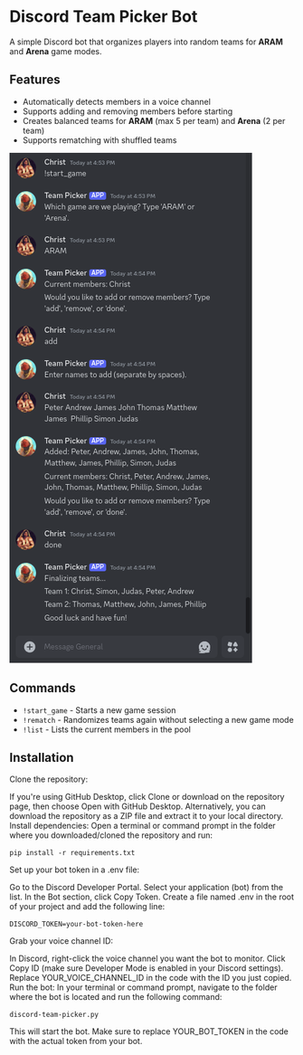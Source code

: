 # Discord Team Picker Bot

A simple Discord bot that organizes players into random teams for **ARAM** and **Arena** game modes.

## Features

- Automatically detects members in a voice channel
- Supports adding and removing members before starting
- Creates balanced teams for **ARAM** (max 5 per team) and **Arena** (2 per team)
- Supports rematching with shuffled teams



![Screenshot](discord-team-picker-screenshot.png)

## Commands

- `!start_game` - Starts a new game session
- `!rematch` - Randomizes teams again without selecting a new game mode
- `!list` - Lists the current members in the pool

## Installation
Clone the repository:

If you're using GitHub Desktop, click Clone or download on the repository page, then choose Open with GitHub Desktop.
Alternatively, you can download the repository as a ZIP file and extract it to your local directory.
Install dependencies: Open a terminal or command prompt in the folder where you downloaded/cloned the repository and run:

```
pip install -r requirements.txt
```
Set up your bot token in a .env file:

Go to the Discord Developer Portal.
Select your application (bot) from the list.
In the Bot section, click Copy Token.
Create a file named .env in the root of your project and add the following line:
```
DISCORD_TOKEN=your-bot-token-here
```
Grab your voice channel ID:

In Discord, right-click the voice channel you want the bot to monitor.
Click Copy ID (make sure Developer Mode is enabled in your Discord settings).
Replace YOUR_VOICE_CHANNEL_ID in the code with the ID you just copied.
Run the bot: In your terminal or command prompt, navigate to the folder where the bot is located and run the following command:

```
discord-team-picker.py
```
This will start the bot. Make sure to replace YOUR_BOT_TOKEN in the code with the actual token from your bot.

